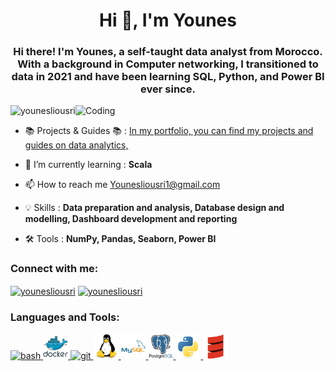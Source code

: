 
<h1 align="center">Hi 👋, I'm Younes</h1>
<h3 align="center">Hi there! I'm Younes, a self-taught data analyst from Morocco. With a background in Computer networking, I transitioned to data in 2021 and have been learning SQL, Python, and Power BI ever since.</h3>
<img align="right" alt="Coding" width="400" src="https://miro.medium.com/v2/resize:fit:1400/0*lfsR26JXj4o_QMWI.gif">
<p align="left"> <img src="https://komarev.com/ghpvc/?username=younesliousri&label=Profile%20views&color=0e75b6&style=flat" alt="younesliousri" /> </p>

- 📚 Projects & Guides 📚 : [In my portfolio, you can find my projects and guides on data analytics,](https://github.com/Younesliousri/Portfolio)

- 🌱 I’m currently learning : **Scala**

- 📫 How to reach me [Younesliousri1@gmail.com](Younesliousri1@gmail.com)

- 💡 Skills : **Data preparation and analysis, Database design and modelling, Dashboard development and reporting**

- 🛠️ Tools : **NumPy, Pandas, Seaborn, Power BI**

<h3 align="left">Connect with me:</h3>
<p align="left">
<a href="https://linkedin.com/in/younesliousri" target="blank"><img align="center" src="https://raw.githubusercontent.com/rahuldkjain/github-profile-readme-generator/master/src/images/icons/Social/linked-in-alt.svg" alt="younesliousri" height="30" width="40" /></a>
<a href="https://kaggle.com/younesliousri" target="blank"><img align="center" src="https://raw.githubusercontent.com/rahuldkjain/github-profile-readme-generator/master/src/images/icons/Social/kaggle.svg" alt="younesliousri" height="30" width="40" /></a>
</p>

<h3 align="left">Languages and Tools:</h3>
<p align="left"> <a href="https://www.gnu.org/software/bash/" target="_blank" rel="noreferrer"> <img src="https://www.vectorlogo.zone/logos/gnu_bash/gnu_bash-icon.svg" alt="bash" width="40" height="40"/> </a> <a href="https://www.docker.com/" target="_blank" rel="noreferrer"> <img src="https://raw.githubusercontent.com/devicons/devicon/master/icons/docker/docker-original-wordmark.svg" alt="docker" width="40" height="40"/> </a> <a href="https://git-scm.com/" target="_blank" rel="noreferrer"> <img src="https://www.vectorlogo.zone/logos/git-scm/git-scm-icon.svg" alt="git" width="40" height="40"/> </a> <a href="https://www.linux.org/" target="_blank" rel="noreferrer"> <img src="https://raw.githubusercontent.com/devicons/devicon/master/icons/linux/linux-original.svg" alt="linux" width="40" height="40"/> </a> <a href="https://www.mysql.com/" target="_blank" rel="noreferrer"> <img src="https://raw.githubusercontent.com/devicons/devicon/master/icons/mysql/mysql-original-wordmark.svg" alt="mysql" width="40" height="40"/> </a> <a href="https://www.postgresql.org" target="_blank" rel="noreferrer"> <img src="https://raw.githubusercontent.com/devicons/devicon/master/icons/postgresql/postgresql-original-wordmark.svg" alt="postgresql" width="40" height="40"/> </a> <a href="https://www.python.org" target="_blank" rel="noreferrer"> <img src="https://raw.githubusercontent.com/devicons/devicon/master/icons/python/python-original.svg" alt="python" width="40" height="40"/> </a> <a href="https://www.scala-lang.org" target="_blank" rel="noreferrer"> <img src="https://raw.githubusercontent.com/devicons/devicon/master/icons/scala/scala-original.svg" alt="scala" width="40" height="40"/> </a> </p>

